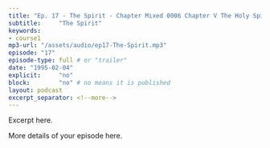 ```yaml
---
title: "Ep. 17 - The Spirit - Chapter Mixed 0006 Chapter V The Holy Spirit In The Time Of Christ At Th"
subtitle:     "The Spirit"
keywords:
- course1
mp3-url: "/assets/audio/ep17-The-Spirit.mp3"
episode: "17"
episode-type: full # or "trailer"
date: "1995-02-04"
explicit:     "no"
block:        "no" # no means it is published
layout: podcast
excerpt_separator: <!--more-->
---
```

Excerpt here.
<!--more-->

More details of your episode here.
